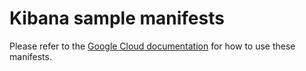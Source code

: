 # Kibana sample manifests

Please refer to the [Google Cloud documentation](https://cloud.google.com/stackdriver/docs/managed-prometheus/exporters/kibana) for how to use these manifests.
